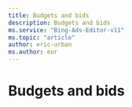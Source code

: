 ```yaml
---
title: Budgets and bids
description: Budgets and bids
ms.service: "Bing-Ads-Editor-v11"
ms.topic: "article"
author: eric-urban
ms.author: eur
---
```


# Budgets and bids


